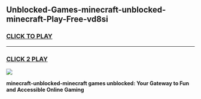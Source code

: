 
## Unblocked-Games-minecraft-unblocked-minecraft-Play-Free-vd8si
<h3>
<a href="https://premium76.site?title=minecraft-unblocked-minecraft&ref=10A">CLICK TO PLAY</a></h3>
<hr>

<h3>
<a href="https://premium76.site?title=minecraft-unblocked-minecraft&ref=10A">CLICK 2 PLAY</a>
  
</h3>

<a href="https://premium76.site?title=minecraft-unblocked-minecraft&ref=10A"><img src="https://clearcache.store/games.png"></a>


**minecraft-unblocked-minecraft games unblocked: Your Gateway to Fun and Accessible Online Gaming**
